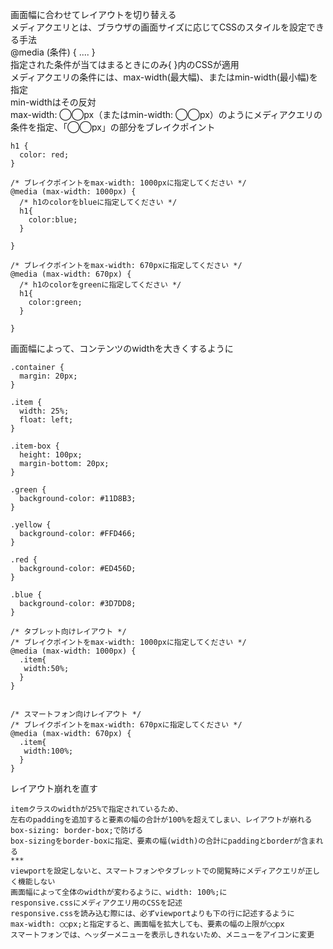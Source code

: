 画面幅に合わせてレイアウトを切り替える  
メディアクエリとは、ブラウザの画面サイズに応じてCSSのスタイルを設定できる手法  
@media (条件) { .... }  
指定された条件が当てはまるときにのみ{ }内のCSSが適用  
メディアクエリの条件には、max-width(最大幅)、またはmin-width(最小幅)を指定  
min-widthはその反対  
max-width: ◯◯px（またはmin-width: ◯◯px）のようにメディアクエリの条件を指定、「◯◯px」の部分をブレイクポイント  
```
h1 {
  color: red;
}

/* ブレイクポイントをmax-width: 1000pxに指定してください */
@media (max-width: 1000px) {
  /* h1のcolorをblueに指定してください */
  h1{
    color:blue;
  }
  
}

/* ブレイクポイントをmax-width: 670pxに指定してください */
@media (max-width: 670px) {
  /* h1のcolorをgreenに指定してください */
  h1{
    color:green;
  }
  
}
```
画面幅によって、コンテンツのwidthを大きくするように  
```
.container {
  margin: 20px;
}

.item {
  width: 25%;
  float: left;
}

.item-box {
  height: 100px;
  margin-bottom: 20px;
}

.green {
  background-color: #11D8B3;
}

.yellow {
  background-color: #FFD466;
}

.red {
  background-color: #ED456D;
}

.blue {
  background-color: #3D7DD8;
}

/* タブレット向けレイアウト */
/* ブレイクポイントをmax-width: 1000pxに指定してください */
@media (max-width: 1000px) {
  .item{
   width:50%; 
  }
}


/* スマートフォン向けレイアウト */
/* ブレイクポイントをmax-width: 670pxに指定してください */
@media (max-width: 670px) {
  .item{
   width:100%; 
  }
}

```
レイアウト崩れを直す  
```
itemクラスのwidthが25%で指定されているため、
左右のpaddingを追加すると要素の幅の合計が100%を超えてしまい、レイアウトが崩れる
box-sizing: border-box;で防げる  
box-sizingをborder-boxに指定、要素の幅(width)の合計にpaddingとborderが含まれる  
***
viewportを設定しないと、スマートフォンやタブレットでの閲覧時にメディアクエリが正しく機能しない
画面幅によって全体のwidthが変わるように、width: 100%;に  
responsive.cssにメディアクエリ用のCSSを記述  
responsive.cssを読み込む際には、必ずviewportよりも下の行に記述するように  
max-width: ◯◯px;と指定すると、画面幅を拡大しても、要素の幅の上限が◯◯px  
スマートフォンでは、ヘッダーメニューを表示しきれないため、メニューをアイコンに変更  
